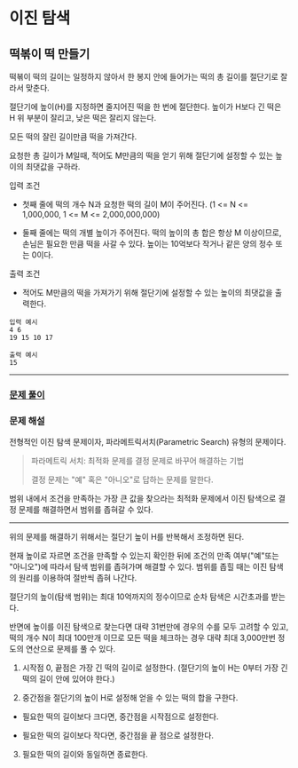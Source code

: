 # 이진 탐색

## 떡볶이 떡 만들기

떡볶이 떡의 길이는 일정하지 않아서 한 봉지 안에 들어가는 떡의 총 길이를 절단기로 잘라서 맞춘다.

절단기에 높이(H)를 지정하면 줄지어진 떡을 한 번에 절단한다. 높이가 H보다 긴 떡은 H 위 부분이 잘리고, 낮은 떡은 잘리지 않는다.

모든 떡의 잘린 길이만큼 떡을 가져간다.

요청한 총 길이가 M일때, 적어도 M만큼의 떡을 얻기 위해 절단기에 설정할 수 있는 높이의 최댓값을 구하라.

입력 조건

- 첫째 줄에 떡의 개수 N과 요청한 떡의 길이 M이 주어진다. (1 <= N <= 1,000,000, 1 <= M <= 2,000,000,000)

- 둘째 줄에는 떡의 개별 높이가 주어진다. 떡의 높이의 총 합은 항상 M 이상이므로, 손님은 필요한 만큼 떡을 사갈 수 있다. 높이는 10억보다 작거나 같은 양의 정수 또는 0이다.

출력 조건

- 적어도 M만큼의 떡을 가져가기 위해 절단기에 설정할 수 있는 높이의 최댓값을 출력한다.

```
입력 예시
4 6
19 15 10 17
```

```
출력 예시
15
```

---

### [문제 풀이](./6-2.py)

### 문제 해설

전형적인 이진 탐색 문제이자, 파라메트릭서치(Parametric Search) 유형의 문제이다.

> 파라메트릭 서치: 최적화 문제를 결정 문제로 바꾸어 해결하는 기법
>
> 결정 문제는 "예" 혹은 "아니오"로 답하는 문제를 말한다.

범위 내에서 조건을 만족하는 가장 큰 값을 찾으라는 최적화 문제에서 이진 탐색으로 결정 문제를 해결하면서 범위를 좁혀갈 수 있다.

---

위의 문제를 해결하기 위해서는 절단기 높이 H를 반복해서 조정하면 된다.

현재 높이로 자르면 조건을 만족할 수 있는지 확인한 뒤에 조건의 만족 여부("예"또는 "아니오")에 따라서 탐색 범위를 좁혀가며 해결할 수 있다. 범위를 좁힐 때는 이진 탐색의 원리를 이용하여 절반씩 좁혀 나간다.

절단기의 높이(탐색 범위)는 최대 10억까지의 정수이므로 순차 탐색은 시간초과를 받는다.

반면에 높이를 이진 탐색으로 찾는다면 대략 31번만에 경우의 수를 모두 고려할 수 있고, 떡의 개수 N이 최대 100만개 이므로 모든 떡을 체크하는 경우 대략 최대 3,000만번 정도의 연산으로 문제를 풀 수 있다.

1. 시작점 0, 끝점은 가장 긴 떡의 길이로 설정한다. (절단기의 높이 H는 0부터 가장 긴 떡의 길이 안에 있어야 한다.)

2. 중간점을 절단기의 높이 H로 설정해 얻을 수 있는 떡의 합을 구한다.

- 필요한 떡의 길이보다 크다면, 중간점을 시작점으로 설정한다.

- 필요한 떡의 길이보다 작다면, 중간점을 끝 점으로 설정한다.

3. 필요한 떡의 길이와 동일하면 종료한다.
